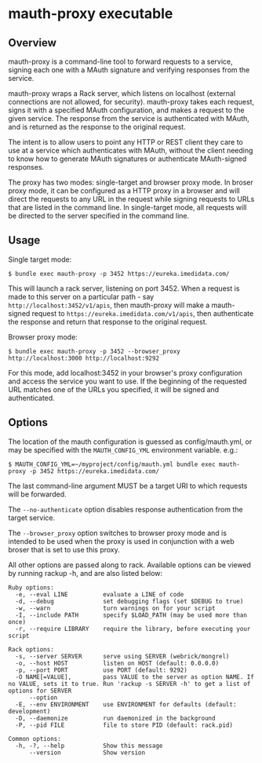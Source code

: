 # mauth-proxy executable

## Overview

mauth-proxy is a command-line tool to forward requests to a service, signing each one with a MAuth signature and 
verifying responses from the service. 

mauth-proxy wraps a Rack server, which listens on localhost (external connections are not allowed, for security). 
mauth-proxy takes each request, signs it with a specified MAuth configuration, and makes a request to the given 
service. The response from the service is authenticated with MAuth, and is returned as the response to the original 
request. 

The intent is to allow users to point any HTTP or REST client they care to use at a service which authenticates with 
MAuth, without the client needing to know how to generate MAuth signatures or authenticate MAuth-signed responses. 

The proxy has two modes: single-target and browser proxy mode. In broser proxy mode, it can be configured as a HTTP
proxy in a browser and will direct the requests to any URL in the request while signing requests to URLs that are listed
in the command line. In single-target mode, all requests will be directed to the server specified in the command line.

## Usage

Single target mode:
```
$ bundle exec mauth-proxy -p 3452 https://eureka.imedidata.com/
```

This will launch a rack server, listening on port 3452. When a request is made to this server on a particular path -
say `http://localhost:3452/v1/apis`, then mauth-proxy will make a mauth-signed request to
`https://eureka.imedidata.com/v1/apis`, then authenticate the response and return that response to the original
request.


Browser proxy mode:
```
$ bundle exec mauth-proxy -p 3452 --browser_proxy http://localhost:3000 http://localhost:9292
```

For this mode, add localhost:3452 in your browser's proxy configuration and access the service you want to use.
If the beginning of the requested URL matches one of the URLs you specified, it will be signed and authenticated.


## Options
The location of the mauth configuration is guessed as config/mauth.yml, or may be specified with the 
`MAUTH_CONFIG_YML` environment variable. e.g.:

```
$ MAUTH_CONFIG_YML=~/myproject/config/mauth.yml bundle exec mauth-proxy -p 3452 https://eureka.imedidata.com/
```

The last command-line argument MUST be a target URI to which requests will be forwarded. 

The `--no-authenticate` option disables response authentication from the target service.

The `--browser_proxy` option switches to browser proxy mode and is intended to be used when the proxy is used in
conjunction with a web broser that is set to use this proxy.

All other options are passed along to rack. Available options can be viewed by running rackup -h, and are also listed 
below:

```
Ruby options:
  -e, --eval LINE          evaluate a LINE of code
  -d, --debug              set debugging flags (set $DEBUG to true)
  -w, --warn               turn warnings on for your script
  -I, --include PATH       specify $LOAD_PATH (may be used more than once)
  -r, --require LIBRARY    require the library, before executing your script

Rack options:
  -s, --server SERVER      serve using SERVER (webrick/mongrel)
  -o, --host HOST          listen on HOST (default: 0.0.0.0)
  -p, --port PORT          use PORT (default: 9292)
  -O NAME[=VALUE],         pass VALUE to the server as option NAME. If no VALUE, sets it to true. Run 'rackup -s SERVER -h' to get a list of options for SERVER
      --option
  -E, --env ENVIRONMENT    use ENVIRONMENT for defaults (default: development)
  -D, --daemonize          run daemonized in the background
  -P, --pid FILE           file to store PID (default: rack.pid)

Common options:
  -h, -?, --help           Show this message
      --version            Show version
```

